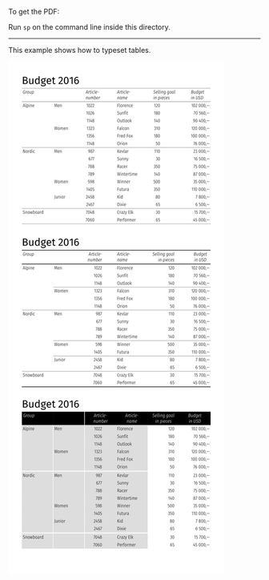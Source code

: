 To get the PDF:

Run `sp` on the command line inside this directory.

----

This example shows how to typeset tables.


![Image of the result](firstpage.png)

